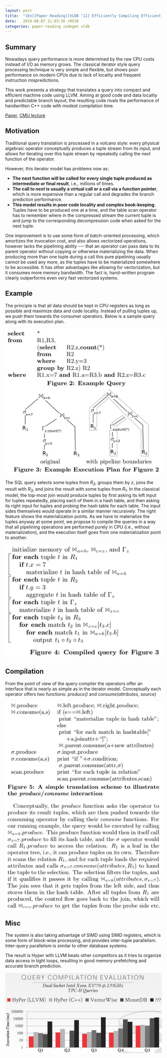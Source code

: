 ```yaml
---
layout: post
title:  "[En][Paper Reading][VLDB ’11] Efficiently Compiling Efficient Query Plans for Modern Hardware"
date:   2018-08-07 21:03:36 +0530
categories: paper-reading codegen vldb
---
```


## Summary

Nowadays query performance is more determined by the raw CPU costs instead of I/O as memory grows. The classical iterator style query processing technique is very simple and flexible, but shows poor performance on modern CPUs due to lack of locality and frequent instruction mispredictions.

This work presents a strategy that translates a query into compact and efficient machine code using LLVM. Aiming at good code and data locality and predictable branch layout, the resulting code rivals the performance of handwritten C++ code with modest compilation time.

[Paper](http://15721.courses.cs.cmu.edu/spring2018/papers/03-compilation/p539-neumann.pdf), [CMU lecture](https://www.youtube.com/watch?v=m7o9rw5HAA8&list=PLSE8ODhjZXjYplQRUlrgQKwIAV3es0U6t&index=3)

## Motivation
Traditional query translation is processed in a volcano style: every physical algebraic operator conceptually produces a tuple stream from its input, and allows for iterating over this tuple stream by repeatedly calling the next function of the operator.

However, this iterator model has problems now as:
- __The next function will be called for every single tuple produced as intermediate or final result__, i.e., millions of times.
- **The call to _next_ is usually a virtual call or a call via a function pointer**, which is more expensive than a regular call and degrades the branch prediction performance.
- **This model results in poor code locality and complex book-keeping.** Tuples have to be produced one at a time, and the table scan operator has to remember where in the compressed stream the current tuple is and jump to the corresponding decompression code when asked for the next tuple.

One improvement is to use some form of batch-oriented processing, which amortizes the invocation cost, and also allows vectorized operations, however lacks the pipelining ability --- that an operator can pass data to its parent operator without copying or otherwise materializing the data. When producing more than one tuple during a call this pure pipelining usually cannot be used any more, as the tuples have to be materialized somewhere to be accessible. It has other advantages like allowing for vectorization, but it consumes more memory bandwidth. The fact is, hand-written program clearly outperforms even very fast vectorized systems.

## Example
The principle is that all data should be kept in CPU registers as long as possible and maximize data and code locality. Instead of pulling tuples up, we push them towards the consumer operators. Below is a sample query along with its execution plan.

<p align="center">
  <img src="/assets/pictures/codegen/fig3.jpg">
</p>

The SQL query selects some tuples from *R<sub>2</sub>*, groups them by *z*, joins the result with *R<sub>3</sub>*, and joins the result with some tuples from *R<sub>1</sub>*. In the classical model, the top-most join would produce tuples by first asking its left input for tuples repeatedly, placing each of them in a hash table, and then asking its right input for tuples and probing the hash table for each table. The input sides themselves would operate in a similar manner recursively. The right feature shows the materialization points. As we have to materialize the tuples anyway at some point, we propose to compile the queries in a way that all pipelining operations are performed purely in CPU (i.e., without materialization), and the execution itself goes from one materialization point to another.

<p align="center">
  <img src="/assets/pictures/codegen/fig4.jpg">
</p>


## Compilation
From the point of view of the query compiler the operators offer an interface that is nearly as simple as in the iterator model. Conceptually each operator offers two functions: *produce()* and *consume(attributes, source)*

<p align="center">
  <img src="/assets/pictures/codegen/fig5.jpg">
</p>

## Misc
The system is also taking advantage of SIMD using SIMD registers, which is some form of block-wise processing, and provides inter-tuple parallelism. Inter-query parallelism is similar to other database systems.

The result is Hyper with LLVM beats other competitors as it tries to organize data access in tight loops, resulting in good memory prefetching and accurate branch prediction.

<p align="center">
  <img src="/assets/pictures/codegen/eval.jpg">
</p>
